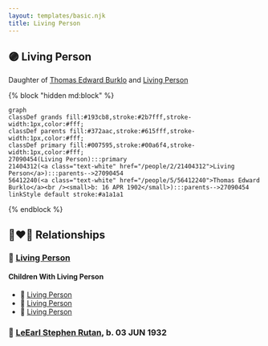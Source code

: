 ```yaml
---
layout: templates/basic.njk
title: Living Person
---
```

## 🟣 Living Person

Daughter of [Thomas Edward Burklo](/people/5/56412240) and [Living Person](/people/2/21404312)

{% block "hidden md:block" %}
```mermaid
graph
classDef grands fill:#193cb8,stroke:#2b7fff,stroke-width:1px,color:#fff;
classDef parents fill:#372aac,stroke:#615fff,stroke-width:1px,color:#fff;
classDef primary fill:#007595,stroke:#00a6f4,stroke-width:1px,color:#fff;
27090454(Living Person):::primary
21404312(<a class="text-white" href="/people/2/21404312">Living Person</a>):::parents-->27090454
56412240(<a class="text-white" href="/people/5/56412240">Thomas Edward Burklo</a><br /><small>b: 16 APR 1902</small>):::parents-->27090454
linkStyle default stroke:#a1a1a1
```
{% endblock %}

## 👩‍❤️‍👨 Relationships

### 🔵 [Living Person](/people/2/28832046)

#### Children With Living Person
* 🔵 [Living Person](/people/1/11913320)
* 🔵 [Living Person](/people/3/34056238)
* 🔵 [Living Person](/people/2/21284059)
### 🔵 [LeEarl Stephen Rutan](/people/7/75225835), b. 03 JUN 1932
